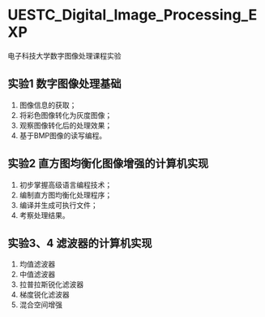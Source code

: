 # UESTC_Digital_Image_Processing_EXP
电子科技大学数字图像处理课程实验
## 实验1 数字图像处理基础
1.	图像信息的获取；
2.	将彩色图像转化为灰度图像；
3.	观察图像转化后的处理效果；
4.	基于BMP图像的读写编程。
## 实验2 直方图均衡化图像增强的计算机实现
1.	初步掌握高级语言编程技术；
2.	编制直方图均衡化处理程序；
3.	编译并生成可执行文件；
4.	考察处理结果。
## 实验3、4 滤波器的计算机实现
1. 均值滤波器
2. 中值滤波器
3. 拉普拉斯锐化滤波器
4. 梯度锐化滤波器
5. 混合空间增强
